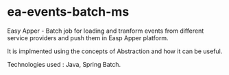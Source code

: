 # ea-events-batch-ms
Easy Apper - Batch job for loading and tranform events from different service providers and push them in Easp Apper platform.

It is implmented using the concepts of Abstraction and how it can be useful.

Technologies used : Java, Spring Batch.
